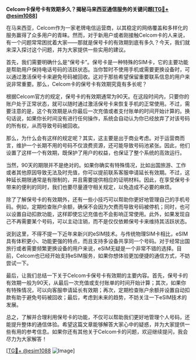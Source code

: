 **Celcom卡保号卡有效期多久？揭秘马来西亚通信服务的关键问题[[TG💪+ @esim1088](https://t.me/s/esim1088)]**

在马来西亚，Celcom作为一家老牌电信运营商，以其稳定的网络覆盖和多样化的服务赢得了众多用户的青睐。然而，对于新用户或者刚接触Celcom卡的人来说，有一个问题常常困扰着大家——那就是保号卡的有效期到底有多久？今天，我们就来深入探讨这个问题，并为大家提供一些实用的建议。

首先，我们需要明确什么是“保号卡”。保号卡是一种特殊的SIM卡，它的主要功能是帮助用户保持电话号码的活跃状态。当你暂时不使用手机或需要更换设备时，可以通过激活保号卡来避免号码被回收。这对于那些希望保留重要联系信息的用户来说非常重要。那么，Celcom卡的保号卡有效期究竟有多长呢？

根据Celcom官方的规定，保号卡的有效期通常为90天。在这段时间内，只要你的账户处于正常状态，就可以随时通过激活保号卡来恢复手机的正常使用。不过，需要注意的是，这个有效期是从你最后一次充值或者支付账单的时间开始计算的。换句话说，如果你长时间没有进行任何操作，系统会自动认为你已经放弃了对该号码的所有权，从而导致号码被回收。

那么，为什么会有这样的规定呢？其实，这主要是出于商业考虑。对于运营商而言，维护一个长期不用的号码不仅浪费资源，还可能导致号码池紧张。因此，他们设置了这样一个有效期，既保护了用户的权益，也保证了整个系统的高效运行。

当然，90天的期限并不是绝对的。如果你确实有特殊情况，比如出国旅游、工作或者其他原因导致无法及时充值，你可以提前联系客服申请延长有效期。不过，这种延长期限通常是有限制的，并且需要提供相应的证明材料。因此，在享受保号卡带来的便利的同时，我们也要尽量遵守相关规定，以免造成不必要的麻烦。

除了了解保号卡的有效期外，还有一些小技巧可以帮助你更好地管理自己的手机号码。例如，定期检查账户余额，确保不会因为欠费而导致号码被停机；同时，也可以设置自动扣款功能，这样即使忘记充值也不会影响正常使用。此外，如果发现自己不再需要某个号码，可以主动注销，而不是仅仅依赖保号卡来维持其活跃状态。

说到这里，不得不提一下近年来新兴的eSIM技术。与传统物理SIM卡相比，eSIM具有体积更小、功能更强的特点，而且支持多设备共享同一个号码。对于经常出国旅行或者需要频繁更换设备的用户来说，eSIM无疑是一个非常不错的选择。目前，Celcom也已经开始支持eSIM服务，如果你想体验更加便捷的通信方式，不妨尝试一下。

最后，让我们总结一下关于Celcom卡保号卡有效期的主要内容。首先，保号卡的有效期一般为90天，从最后一次充值或支付账单的时间开始计算；其次，如果你有特殊情况，可以向客服申请延长有效期；再次，定期检查账户余额并设置自动扣款有助于避免号码被回收；最后，考虑到未来的趋势，不妨关注一下eSIM技术的发展。

总之，了解并合理利用保号卡的功能，不仅可以帮助我们更好地管理个人号码，还能提升整体的通信体验。希望这篇文章能够解答大家心中的疑惑，并为大家提供一些有用的参考信息。如果你还有其他关于Celcom卡的问题，欢迎继续提问，我会尽力为大家解答！

[[TG💪+ @esim1088](https://t.me/s/esim1088) ![Image](https://i.postimg.cc/4NQfJmqS/Snipaste-2025-05-13-00-14-12.png)]